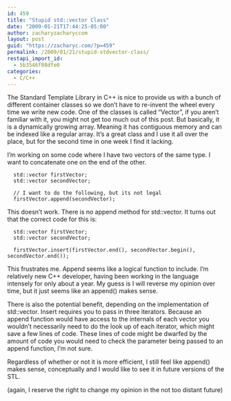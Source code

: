 ```yaml
---
id: 459
title: "Stupid std::vector Class"
date: "2009-01-21T17:44:25-05:00"
author: zacharyzacharyccom
layout: post
guid: "https://zacharyc.com/?p=459"
permalink: /2009/01/21/stupid-stdvector-class/
restapi_import_id:
  - 5b3546f08dfe0
categories:
  - C/C++
---
```


The Standard Template Library in C++ is nice to provide us with a bunch of different container classes so we don’t have to re-invent the wheel every time we write new code. One of the classes is called “Vector”, if you aren’t familiar with it, you might not get too much out of this post. But basically, it is a dynamically growing array. Meaning it has contiguous memory and can be indexed like a regular array. It’s a great class and I use it all over the place, but for the second time in one week I find it lacking.

I’m working on some code where I have two vectors of the same type. I want to concatenate one on the end of the other.

```
  std::vector firstVector;
  std::vector secondVector;

  // I want to do the following, but its not legal
  firstVector.append(secondVector);
```

This doesn’t work. There is no append method for std::vector. It turns out that the correct code for this is:

```
  std::vector firstVector;
  std::vector secondVector;

  firstVector.insert(firstVector.end(), secondVector.begin(), secondVector.end());
```

This frustrates me. Append seems like a logical function to include. I’m relatively new C++ developer, having been working in the language intensely for only about a year. My guess is I will reverse my opinion over time, but it just seems like an append() makes sense.

There is also the potential benefit, depending on the implementation of std::vector. Insert requires you to pass in three iterators. Because an append function would have access to the internals of each vector you wouldn’t necessarily need to do the look up of each iterator, which might save a few lines of code. These lines of code might be dwarfed by the amount of code you would need to check the parameter being passed to an append function, I’m not sure.

Regardless of whether or not it is more efficient, I still feel like append() makes sense, conceptually and I would like to see it in future versions of the STL.

(again, I reserve the right to change my opinion in the not too distant future)
